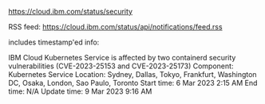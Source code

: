 https://cloud.ibm.com/status/security

RSS feed: https://cloud.ibm.com/status/api/notifications/feed.rss

includes timestamp'ed info:

IBM Cloud Kubernetes Service is affected by two containerd security vulnerabilities (CVE-2023-25153 and CVE-2023-25173)
Component: Kubernetes Service
Location: Sydney, Dallas, Tokyo, Frankfurt, Washington DC, Osaka, London, Sao Paulo, Toronto
Start time: 6 Mar 2023 2:15 AM
End time: N/A
Update time: 9 Mar 2023 9:16 AM

